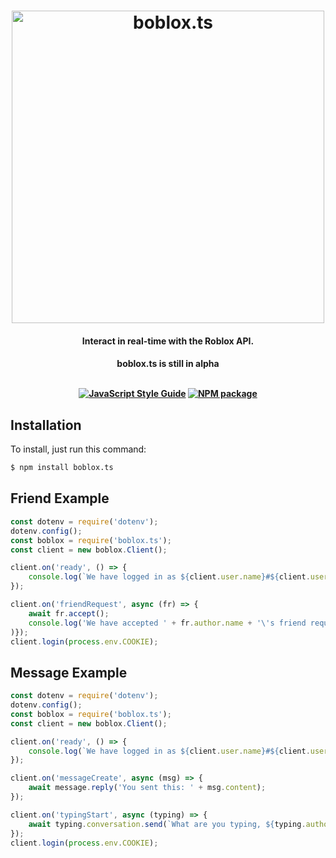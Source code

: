 
<h1 align="center">
    <img src="https://i.imgur.com/5scWO9l.png" alt="boblox.ts" width="500"/>
    <br>
</h1>

<h4 align="center">Interact in real-time with the Roblox API.</h4>
<h4 align="center">boblox.ts is still in alpha
<br>
<br>
<p align="center">
    <a href="https://github.com/google/eslint-config-google"><img src="https://img.shields.io/badge/code%20style-google-blue?style=flat-square" alt="JavaScript Style Guide"/></a>
    <a href="https://npmjs.org/boblox.ts"><img src="https://img.shields.io/npm/v/boblox.ts.svg?style=flat-square" alt="NPM package"/></a>
</p>

## Installation

To install, just run this command:
```bash
$ npm install boblox.ts
```

## Friend Example
```javascript
const dotenv = require('dotenv');
dotenv.config();
const boblox = require('boblox.ts');
const client = new boblox.Client();

client.on('ready', () => {
	console.log(`We have logged in as ${client.user.name}#${client.user.id}`);
});

client.on('friendRequest', async (fr) => {
	await fr.accept();
	console.log('We have accepted ' + fr.author.name + '\'s friend request!'); 
)});
client.login(process.env.COOKIE);
```
## Message Example
```javascript
const dotenv = require('dotenv');
dotenv.config();
const boblox = require('boblox.ts');
const client = new boblox.Client();

client.on('ready', () => {
	console.log(`We have logged in as ${client.user.name}#${client.user.id}`);
});

client.on('messageCreate', async (msg) => {
	await message.reply('You sent this: ' + msg.content);
});

client.on('typingStart', async (typing) => {
	await typing.conversation.send(`What are you typing, ${typing.author.name}?`);
});
client.login(process.env.COOKIE);
```